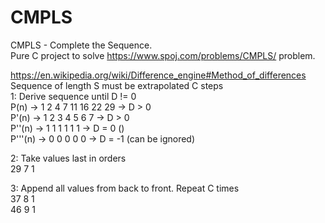 # CMPLS
CMPLS - Complete the Sequence.  
Pure C project to solve https://www.spoj.com/problems/CMPLS/ problem.  
  
https://en.wikipedia.org/wiki/Difference_engine#Method_of_differences  
Sequence of length S must be extrapolated C steps  
1: Derive sequence until D != 0  
P(n)    -> 1 2 4 7 11 16 22 29 -> D > 0  
P'(n)   -> 1 2 3 4  5  6  7    -> D > 0  
P''(n)  -> 1 1 1 1  1  1       -> D = 0 ()  
P'''(n) -> 0 0 0 0  0          -> D = -1 (can be ignored)  
  
2: Take values last in orders  
29 7 1  
  
3: Append all values from back to front. Repeat C times  
37 8 1  
46 9 1  
